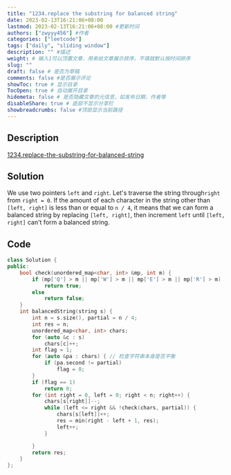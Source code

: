 ```yaml
---
title: "1234.replace the substring for balanced string"
date: 2023-02-13T16:21:06+08:00
lastmod: 2023-02-13T16:21:06+08:00 #更新时间
authors: ["zwyyy456"] #作者
categories: ["leetcode"]
tags: ["daily", "sliding window"]
description: "" #描述
weight: # 输入1可以顶置文章，用来给文章展示排序，不填就默认按时间排序
slug: ""
draft: false # 是否为草稿
comments: false #是否展示评论
showToc: true # 显示目录
TocOpen: true # 自动展开目录
hidemeta: false # 是否隐藏文章的元信息，如发布日期、作者等
disableShare: true # 底部不显示分享栏
showbreadcrumbs: false #顶部显示当前路径
---
```

## Description
[1234.replace-the-substring-for-balanced-string](https://leetcode.com/problems/replace-the-substring-for-balanced-string/)

## Solution
We use two pointers `left` and `right`. Let's traverse the string through`right` from `right = 0`. If the amount of each character in the string other than `[left, right]` is less than or equal to `n / 4`, it means that we can form a balanced string by replacing `[left, right]`, then increment `left` until `[left, right]` can't form a balanced string.

## Code
```cpp
class Solution {
public:
    bool check(unordered_map<char, int> &mp, int m) {
        if (mp['Q'] > m || mp['W'] > m || mp['E'] > m || mp['R'] > m)
            return true;
        else
            return false;
    }
    int balancedString(string s) {
        int n = s.size(), partial = n / 4;
        int res = n;
        unordered_map<char, int> chars;
        for (auto &c : s)
            chars[c]++;
        int flag = 1;
        for (auto &pa : chars) { // 检查字符串本身是否平衡
            if (pa.second != partial)
                flag = 0;
        }
        if (flag == 1)
            return 0;
        for (int right = 0, left = 0; right < n; right++) {
            chars[s[right]]--;
            while (left <= right && !check(chars, partial)) {
                chars[s[left]]++;
                res = min(right - left + 1, res);
                left++;  
            }

        }
        return res;
    }
};
```
